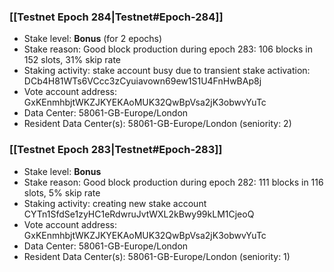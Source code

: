 ### [[Testnet Epoch 284|Testnet#Epoch-284]]
* Stake level: **Bonus** (for 2 epochs)
* Stake reason: Good block production during epoch 283: 106 blocks in 152 slots, 31% skip rate
* Staking activity: stake account busy due to transient stake activation: DCb4H81WTs6VCcc3zCyuiavown69ew1S1U4FnHwBAp8j
* Vote account address: GxKEnmhbjtWKZJKYEKAoMUK32QwBpVsa2jK3obwvYuTc
* Data Center: 58061-GB-Europe/London
* Resident Data Center(s): 58061-GB-Europe/London (seniority: 2)
### [[Testnet Epoch 283|Testnet#Epoch-283]]
* Stake level: **Bonus**
* Stake reason: Good block production during epoch 282: 111 blocks in 116 slots, 5% skip rate
* Staking activity: creating new stake account CYTn1SfdSe1zyHC1eRdwruJvtWXL2kBwy99kLM1CjeoQ
* Vote account address: GxKEnmhbjtWKZJKYEKAoMUK32QwBpVsa2jK3obwvYuTc
* Data Center: 58061-GB-Europe/London
* Resident Data Center(s): 58061-GB-Europe/London (seniority: 1)